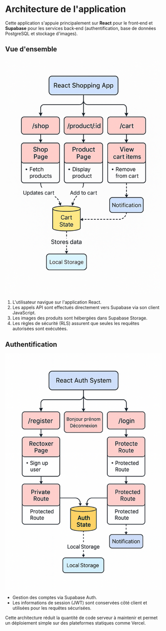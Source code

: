 # Architecture de l'application

Cette application s'appuie principalement sur **React** pour le front‑end et **Supabase** pour les services back‑end (authentification, base de données PostgreSQL et stockage d'images).

## Vue d'ensemble

![Flux global](./Assets/front_way_to_work.png)

1. L'utilisateur navigue sur l'application React.
2. Les appels API sont effectués directement vers Supabase via son client JavaScript.
3. Les images des produits sont hébergées dans Supabase Storage.
4. Les règles de sécurité (RLS) assurent que seules les requêtes autorisées sont exécutées.

## Authentification

![Schéma d'auth](./Assets/diagAuth.png)

- Gestion des comptes via Supabase Auth.
- Les informations de session (JWT) sont conservées côté client et utilisées pour les requêtes sécurisées.

Cette architecture réduit la quantité de code serveur à maintenir et permet un déploiement simple sur des plateformes statiques comme Vercel.
